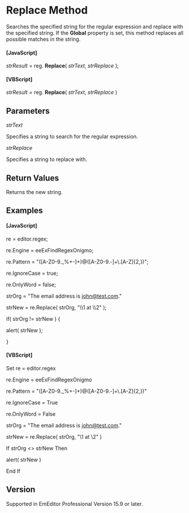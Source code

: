 # Replace Method

Searches the specified string for the regular expression and replace with the specified string. If the **Global** property is set, this method replaces all possible matches in the string.

#### \[JavaScript\]

_strResult_ = reg. **Replace**( _strText_, _strReplace_ );

#### \[VBScript\]

_strResult_ = reg. **Replace**( _strText_, _strReplace_ )

## Parameters

_strText_

Specifies a string to search for the regular expression.

_strReplace_

Specifies a string to replace with.

## Return Values

Returns the new string.

## Examples

#### \[JavaScript\]

re = editor.regex;

re.Engine = eeExFindRegexOnigmo;

re.Pattern = "(\[A-Z0-9.\_%+-\]+)@(\[A-Z0-9.-\]+\\\.\[A-Z\]{2,})";

re.IgnoreCase = true;

re.OnlyWord = false;

strOrg = "The email address is john@test.com."

strNew = re.Replace( strOrg, "\\\1 at \\\2" );

if( strOrg != strNew ) {

alert( strNew );

}

#### \[VBScript\]

Set re = editor.regex

re.Engine = eeExFindRegexOnigmo

re.Pattern = "(\[A-Z0-9.\_%+-\]+)@(\[A-Z0-9.-\]+\\.\[A-Z\]{2,})"

re.IgnoreCase = True

re.OnlyWord = False

strOrg = "The email address is john@test.com."

strNew = re.Replace( strOrg, "\\1 at \\2" )

If strOrg <> strNew Then

alert( strNew )

End If

## Version

Supported in EmEditor Professional Version 15.9 or later.